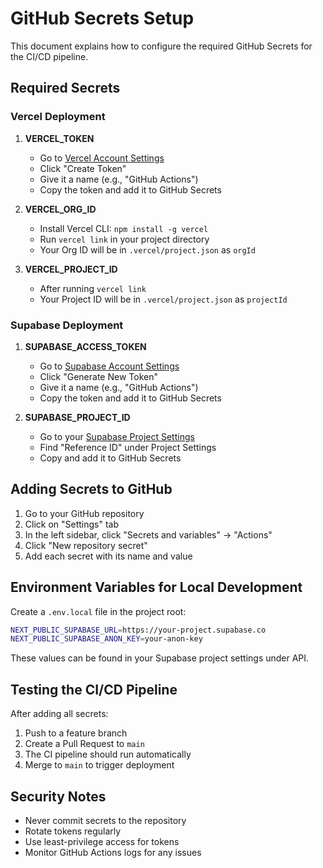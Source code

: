 # GitHub Secrets Setup

This document explains how to configure the required GitHub Secrets for the CI/CD pipeline.

## Required Secrets

### Vercel Deployment

1. **VERCEL_TOKEN**
   - Go to [Vercel Account Settings](https://vercel.com/account/tokens)
   - Click "Create Token"
   - Give it a name (e.g., "GitHub Actions")
   - Copy the token and add it to GitHub Secrets

2. **VERCEL_ORG_ID**
   - Install Vercel CLI: `npm install -g vercel`
   - Run `vercel link` in your project directory
   - Your Org ID will be in `.vercel/project.json` as `orgId`

3. **VERCEL_PROJECT_ID**
   - After running `vercel link`
   - Your Project ID will be in `.vercel/project.json` as `projectId`

### Supabase Deployment

1. **SUPABASE_ACCESS_TOKEN**
   - Go to [Supabase Account Settings](https://app.supabase.com/account/tokens)
   - Click "Generate New Token"
   - Give it a name (e.g., "GitHub Actions")
   - Copy the token and add it to GitHub Secrets

2. **SUPABASE_PROJECT_ID**
   - Go to your [Supabase Project Settings](https://app.supabase.com/project/_/settings/general)
   - Find "Reference ID" under Project Settings
   - Copy and add it to GitHub Secrets

## Adding Secrets to GitHub

1. Go to your GitHub repository
2. Click on "Settings" tab
3. In the left sidebar, click "Secrets and variables" → "Actions"
4. Click "New repository secret"
5. Add each secret with its name and value

## Environment Variables for Local Development

Create a `.env.local` file in the project root:

```bash
NEXT_PUBLIC_SUPABASE_URL=https://your-project.supabase.co
NEXT_PUBLIC_SUPABASE_ANON_KEY=your-anon-key
```

These values can be found in your Supabase project settings under API.

## Testing the CI/CD Pipeline

After adding all secrets:

1. Push to a feature branch
2. Create a Pull Request to `main`
3. The CI pipeline should run automatically
4. Merge to `main` to trigger deployment

## Security Notes

- Never commit secrets to the repository
- Rotate tokens regularly
- Use least-privilege access for tokens
- Monitor GitHub Actions logs for any issues
